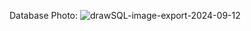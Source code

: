 Database Photo:
![drawSQL-image-export-2024-09-12](https://github.com/user-attachments/assets/75a82f42-1ee2-4a3a-9a03-f6558004f9df)
